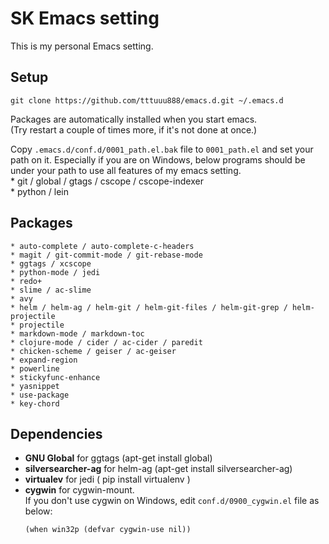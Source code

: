 # SK Emacs setting #
This is my personal Emacs setting.  

## Setup ##
    git clone https://github.com/tttuuu888/emacs.d.git ~/.emacs.d
Packages are automatically installed when you start emacs.  
(Try restart a couple of times more, if it's not done at once.)  
  
Copy `.emacs.d/conf.d/0001_path.el.bak` file to `0001_path.el` and set your path on it.
Especially if you are on Windows, below programs should be under your path to use all features of my emacs setting.  
    * git / global / gtags / cscope / cscope-indexer  
    * python / lein  

## Packages ##
    * auto-complete / auto-complete-c-headers  
    * magit / git-commit-mode / git-rebase-mode  
    * ggtags / xcscope  
    * python-mode / jedi  
    * redo+  
    * slime / ac-slime  
    * avy  
    * helm / helm-ag / helm-git / helm-git-files / helm-git-grep / helm-projectile  
    * projectile  
    * markdown-mode / markdown-toc  
    * clojure-mode / cider / ac-cider / paredit  
    * chicken-scheme / geiser / ac-geiser  
    * expand-region  
    * powerline  
    * stickyfunc-enhance  
    * yasnippet
    * use-package
    * key-chord

## Dependencies ##
- **GNU Global** for ggtags (apt-get install global)
- **silversearcher-ag** for helm-ag (apt-get install silversearcher-ag)
- **virtualev** for jedi ( pip install virtualenv )
- **cygwin** for cygwin-mount.  
	If you don't use cygwin on Windows, edit `conf.d/0900_cygwin.el` file as below:  
	```
	(when win32p (defvar cygwin-use nil))
	```

